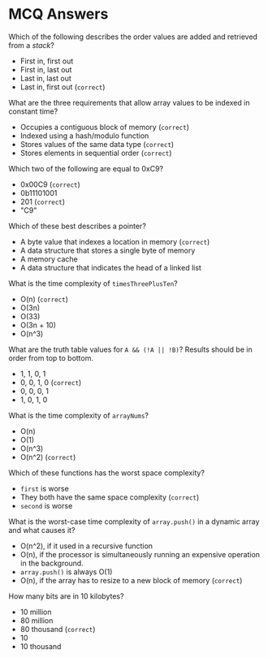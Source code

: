 # MCQ Answers

Which of the following describes the order values are added and retrieved from a _stack_?

- First in, first out
- First in, last out
- Last in, last out
- Last in, first out (`correct`)

What are the three requirements that allow array values to be indexed in constant time?

- Occupies a contiguous block of memory (`correct`)
- Indexed using a hash/modulo function
- Stores values of the same data type (`correct`)
- Stores elements in sequential order (`correct`)

Which two of the following are equal to 0xC9?

- 0x00C9 (`correct`)
- 0b11101001
- 201 (`correct`)
- "C9"

Which of these best describes a pointer?

- A byte value that indexes a location in memory (`correct`)
- A data structure that stores a single byte of memory
- A memory cache
- A data structure that indicates the head of a linked list

What is the time complexity of `timesThreePlusTen`?

- O(n) (`correct`)
- O(3n)
- O(33)
- O(3n + 10)
- O(n^3)

What are the truth table values for `A && (!A || !B)`? Results should be in order from top to bottom.

- 1, 1, 0, 1
- 0, 0, 1, 0 (`correct`)
- 0, 0, 0, 1
- 1, 0, 1, 0

What is the time complexity of `arrayNums`?

- O(n)
- O(1)
- O(n^3)
- O(n^2) (`correct`)

Which of these functions has the worst space complexity?

- `first` is worse
- They both have the same space complexity (`correct`)
- `second` is worse

What is the worst-case time complexity of `array.push()` in a dynamic array and what causes it?

- O(n^2), if it used in a recursive function
- O(n), if the processor is simultaneously running an expensive operation in the background.
- `array.push()` is always O(1)
- O(n), if the array has to resize to a new block of memory (`correct`)

How many bits are in 10 kilobytes?

- 10 million
- 80 million
- 80 thousand (`correct`)
- 10
- 10 thousand
